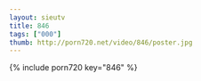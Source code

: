 ```yaml
--- 
layout: sieutv
title: 846
tags: ["000"]
thumb: http://porn720.net/video/846/poster.jpg
---
```

{% include porn720 key="846" %} 
